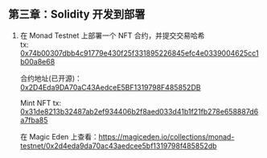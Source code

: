 ## 第三章：Solidity 开发到部署

1. 在 Monad Testnet 上部署一个 NFT 合约，并提交交易哈希  
   tx: [0x74b00307dbb4c91779e430f25f331895226845efc4e0339004625cc1b00a8e68](https://testnet.monadexplorer.com/tx/0x74b00307dbb4c91779e430f25f331895226845efc4e0339004625cc1b00a8e68)

    合约地址(已开源)：[0x2D4Eda9DA70aC43AedceE5BF1319798F485852DB](https://testnet.monadexplorer.com/address/0x2D4Eda9DA70aC43AedceE5BF1319798F485852DB)

    Mint NFT tx: [0x31de8213b32487ab2ef934406b2f8aed033d41b1f21fb278e658887d6a7fba85](https://testnet.monadexplorer.com/tx/0x31de8213b32487ab2ef934406b2f8aed033d41b1f21fb278e658887d6a7fba85)

    在 Magic Eden 上查看：https://magiceden.io/collections/monad-testnet/0x2d4eda9da70ac43aedcee5bf1319798f485852db
